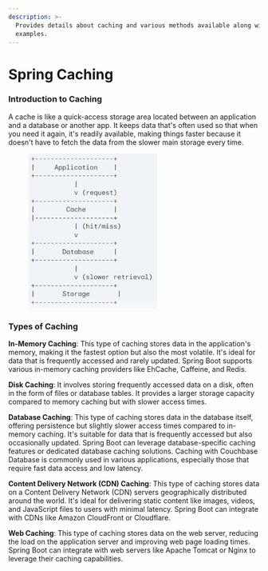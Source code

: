 ```yaml
---
description: >-
  Provides details about caching and various methods available along with code
  examples.
---
```


# Spring Caching

### Introduction to Caching

A cache is like a quick-access storage area located between an application and a database or another app. It keeps data that's often used so that when you need it again, it's readily available, making things faster because it doesn't have to fetch the data from the slower main storage every time.

<figure><img src="../../../.gitbook/assets/image (3) (1) (1) (1) (1) (1) (1) (1) (1) (1) (1) (1) (1) (1) (1) (1) (1) (1) (1) (1) (1) (1) (1) (1) (1) (1).png" alt="" width="258"><figcaption></figcaption></figure>

### Types of Caching

**In-Memory Caching**: This type of caching stores data in the application's memory, making it the fastest option but also the most volatile. It's ideal for data that is frequently accessed and rarely updated. Spring Boot supports various in-memory caching providers like EhCache, Caffeine, and Redis.

**Disk Caching**: It involves storing frequently accessed data on a disk, often in the form of files or database tables. It provides a larger storage capacity compared to memory caching but with slower access times.

**Database Caching**: This type of caching stores data in the database itself, offering persistence but slightly slower access times compared to in-memory caching. It's suitable for data that is frequently accessed but also occasionally updated. Spring Boot can leverage database-specific caching features or dedicated database caching solutions. Caching with Couchbase Database is commonly used in various applications, especially those that require fast data access and low latency.

**Content Delivery Network (CDN) Caching**: This type of caching stores data on a Content Delivery Network (CDN) servers geographically distributed around the world. It's ideal for delivering static content like images, videos, and JavaScript files to users with minimal latency. Spring Boot can integrate with CDNs like Amazon CloudFront or Cloudflare.

**Web Caching**: This type of caching stores data on the web server, reducing the load on the application server and improving web page loading times. Spring Boot can integrate with web servers like Apache Tomcat or Nginx to leverage their caching capabilities.
